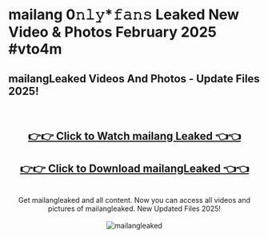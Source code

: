 # mailang 0𝚗𝚕𝚢*𝚏𝚊𝚗𝚜 Leaked New Video & Photos February 2025 #vto4m

<h2>mailangLeaked Videos And Photos - Update Files 2025!</h2>
<br>
<div align="center">
<h2><a href="https://mediaupload.pro?title=mailang&ref=11F" rel="nofollow">👉👉 Click to Watch mailang Leaked 👈👈</a></h2>
<h2><a href="https://mediaupload.pro?title=mailang&ref=11F" rel="nofollow">👉👉 Click to Download mailangLeaked 👈👈</a></h2>
<br>
Get mailangleaked and all content. Now you can access all videos and pictures of mailangleaked. New Updated Files 2025!
<br>
<br>
<a href="https://mediaupload.pro?title=mailang&ref=11F" rel="nofollow" data-target="animated-image.originalLink"><img src="https://i.ibb.co/Gkj2r4b/banner.png" alt="mailangleaked" style="max-width: 100%; display: inline-block;" data-target="animated-image.originalImage"></a>
</div>
<br>

